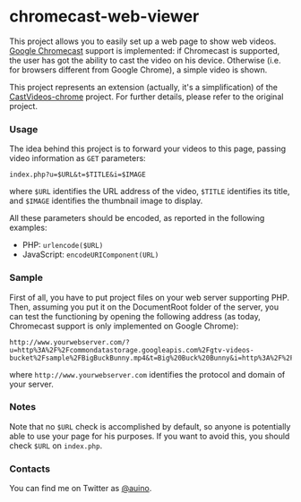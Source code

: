 # chromecast-web-viewer

This project allows you to easily set up a web page to show web videos.
[Google Chromecast](https://www.google.com/chromecast) support is implemented: if Chromecast is supported, the user has got the ability to cast the video on his device.
Otherwise (i.e. for browsers different from Google Chrome), a simple video is shown.

This project represents an extension (actually, it's a simplification) of the [CastVideos-chrome](https://github.com/googlecast/CastVideos-chrome) project.
For further details, please refer to the original project.

### Usage ###

The idea behind this project is to forward your videos to this page, passing video information as `GET` parameters:

```
index.php?u=$URL&t=$TITLE&i=$IMAGE
```

where `$URL` identifies the URL address of the video, `$TITLE` identifies its title, and `$IMAGE` identifies the thumbnail image to display.

All these parameters should be encoded, as reported in the following examples:
 * PHP: `urlencode($URL)`
 * JavaScript: `encodeURIComponent(URL)`

### Sample ###

First of all, you have to put project files on your web server supporting PHP.
Then, assuming you put it on the DocumentRoot folder of the server, you can test the functioning by opening the following address (as today, Chromecast support is only implemented on Google Chrome):

```
http://www.yourwebserver.com/?u=http%3A%2F%2Fcommondatastorage.googleapis.com%2Fgtv-videos-bucket%2Fsample%2FBigBuckBunny.mp4&t=Big%20Buck%20Bunny&i=http%3A%2F%2Farchive.org%2Fdownload%2FBigBuckBunny_328%2Fformat%3DThumbnail
```

where `http://www.yourwebserver.com` identifies the protocol and domain of your server.

### Notes ###

Note that no `$URL` check is accomplished by default, so anyone is potentially able to use your page for his purposes.
If you want to avoid this, you should check `$URL` on `index.php`.

### Contacts ###

You can find me on Twitter as [@auino](https://twitter.com/auino).
